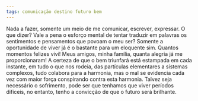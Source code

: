 ```yaml
---
tags: comunicação destino futuro bem
---
```

Nada a fazer, somente um meio de me comunicar, escrever, expressar. O que dizer? Vale a pena o esforço mental de tentar traduzir em palavras os sentimentos e pensamentos que povoam o meu ser? Somente a oportunidade de viver já é o bastante para um eloquente sim. Quantos momentos felizes vivi!  Meus amigos, minha família, quanta alegria já me proporcionaram!  A certeza de que o bem triunfará está estampada em cada instante, em tudo o que nos rodeia, das partículas elementares a sistemas complexos, tudo colabora para a harmonia, mas o mal se evidencia cada vez com maior força conspirando contra esta harmonia. Talvez seja necessário o sofrimento, pode ser que tenhamos que viver períodos difíceis, no entanto, tenho a convicção de que o futuro será brilhante.

